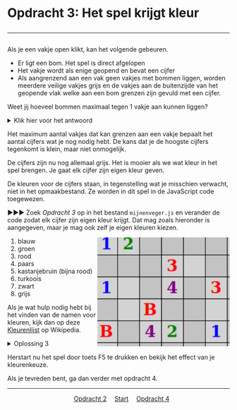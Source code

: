 # Opdracht 3: Het spel krijgt kleur<hr>

Als je een vakje open klikt, kan het volgende gebeuren.  

 + Er ligt een bom. Het spel is direct afgelopen
 + Het vakje wordt als enige geopend en bevat een cijfer
 + Als aangrenzend aan een vak geen vakjes met bommen liggen, worden meerdere veilige vakjes grijs en de vakjes aan de buitenzijde van het geopende vlak welke aan een bom grenzen zijn gevuld met een cijfer.
 
 Weet jij hoeveel bommen maximaal tegen 1 vakje aan kunnen liggen? <details> <summary>Klik hier voor het antwoord</summary>Aan 1 vakje grenzen maximaal 8 andere vakjes, dus heb je de cijfers 1 t/m 8 nodig</details> 

Het maximum aantal vakjes dat kan grenzen aan een vakje bepaalt het aantal cijfers wat je nog nodig hebt. De kans dat je de hoogste cijfers tegenkomt is klein, maar niet onmogelijk.

De cijfers zijn nu nog allemaal grijs. Het is mooier als we wat kleur in het spel brengen. Je gaat elk cijfer zijn eigen kleur geven.

De kleuren voor de cijfers staan, in tegenstelling wat je misschien verwacht, niet in het opmaakbestand. Ze worden in dit spel in de JavaScript code toegewezen.

▶▶▶ Zoek *Opdracht 3* op in het bestand `mijnenveger.js` en verander de code zodat elk cijfer zijn eigen kleur krijgt. Dat mag zoals hieronder is aangegeven, maar je mag ook zelf je eigen kleuren kiezen. 

<img src="images/mijnenveger3_1.png" alt="drawing" width="300"  align="right"/>

1. blauw
2. groen
3. rood
4. paars
5. kastanjebruin (bijna rood)
6. turkoois
7. zwart
8. grijs

Als je wat hulp nodig hebt bij het vinden van de namen voor kleuren, kijk dan op deze	[Kleurenlijst](https://nl.wikipedia.org/wiki/Lijst_van_HTML-kleuren) op Wikipedia.	

<details>
  <summary>Oplossing 3</summary>
>  var components = {<br>
    &emsp;num_of_rows : 10,<br>
    &emsp;num_of_cols : 20,<br>
    &emsp;num_of_bombs : 35,<br>
    &emsp;bomb : 'B',<br>
    &emsp;alive : true,<br>
    <b>&emsp;colors : {1: 'blue', 2: 'green', 3: 'red', 4: 'purple', 5: 'maroon', 6: 'turquoise', 7: 'black', 8: 'grey'}</b><br>
}
</details>

Herstart nu het spel door toets F5 te drukken en bekijk het effect van je kleurenkeuze. 

Als je tevreden bent, ga dan verder met opdracht 4.

<hr>
<center>
&emsp;<a href="./mijnenveger-opdracht2.md">Opdracht 2</a>
&emsp;<a href="./Instructies.md">Start</a> 
&emsp;<a href="./mijnenveger-opdracht4.md">Opdracht 4</a>
</center>
